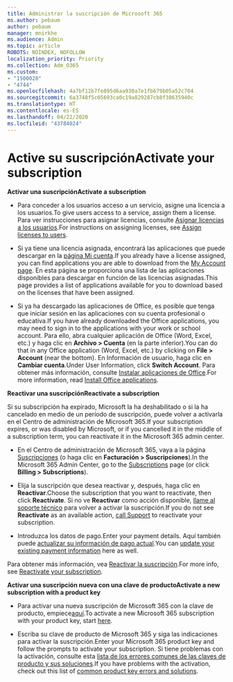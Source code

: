 ```yaml
---
title: Administrar la suscripción de Microsoft 365
ms.author: pebaum
author: pebaum
manager: mnirkhe
ms.audience: Admin
ms.topic: article
ROBOTS: NOINDEX, NOFOLLOW
localization_priority: Priority
ms.collection: Adm_O365
ms.custom:
- "1500028"
- "4744"
ms.openlocfilehash: 4a7bf12b7fe895d6aa930a7e1fb679b05a52c704
ms.sourcegitcommit: 6a3748f5c05693ca0c19a829287cb8f30635940c
ms.translationtype: HT
ms.contentlocale: es-ES
ms.lasthandoff: 04/22/2020
ms.locfileid: "43784024"
---
```

# <a name="activate-your-subscription"></a><span data-ttu-id="3b2b4-102">Active su suscripción</span><span class="sxs-lookup"><span data-stu-id="3b2b4-102">Activate your subscription</span></span>

<span data-ttu-id="3b2b4-103">**Activar una suscripción**</span><span class="sxs-lookup"><span data-stu-id="3b2b4-103">**Activate a subscription**</span></span>

- <span data-ttu-id="3b2b4-104">Para conceder a los usuarios acceso a un servicio, asigne una licencia a los usuarios.</span><span class="sxs-lookup"><span data-stu-id="3b2b4-104">To give users access to a service, assign them a license.</span></span> <span data-ttu-id="3b2b4-105">Para ver instrucciones para asignar licencias, consulte [Asignar licencias a los usuarios](https://docs.microsoft.com/microsoft-365/admin/manage/assign-licenses-to-users?view=o365-worldwide).</span><span class="sxs-lookup"><span data-stu-id="3b2b4-105">For instructions on assigning licenses, see [Assign licenses to users](https://docs.microsoft.com/microsoft-365/admin/manage/assign-licenses-to-users?view=o365-worldwide).</span></span>

- <span data-ttu-id="3b2b4-106">Si ya tiene una licencia asignada, encontrará las aplicaciones que puede descargar en la [página Mi cuenta](https://portal.office.com/account/#installs).</span><span class="sxs-lookup"><span data-stu-id="3b2b4-106">If you already have a license assigned, you can find applications you are able to download from the [My Account page](https://portal.office.com/account/#installs).</span></span> <span data-ttu-id="3b2b4-107">En esta página se proporciona una lista de las aplicaciones disponibles para descargar en función de las licencias asignadas.</span><span class="sxs-lookup"><span data-stu-id="3b2b4-107">This page provides a list of applications available for you to download based on the licenses that have been assigned.</span></span>

- <span data-ttu-id="3b2b4-108">Si ya ha descargado las aplicaciones de Office, es posible que tenga que iniciar sesión en las aplicaciones con su cuenta profesional o educativa.</span><span class="sxs-lookup"><span data-stu-id="3b2b4-108">If you have already downloaded the Office applications, you may need to sign in to the applications with your work or school account.</span></span> <span data-ttu-id="3b2b4-109">Para ello, abra cualquier aplicación de Office (Word, Excel, etc.) y haga clic en **Archivo > Cuenta** (en la parte inferior).</span><span class="sxs-lookup"><span data-stu-id="3b2b4-109">You can do that in any Office application (Word, Excel, etc.) by clicking on **File > Account** (near the bottom).</span></span> <span data-ttu-id="3b2b4-110">En Información de usuario, haga clic en **Cambiar cuenta**.</span><span class="sxs-lookup"><span data-stu-id="3b2b4-110">Under User Information, click **Switch Account**.</span></span> <span data-ttu-id="3b2b4-111">Para obtener más información, consulte [Instalar aplicaciones de Office](https://docs.microsoft.com/microsoft-365/admin/setup/install-applications).</span><span class="sxs-lookup"><span data-stu-id="3b2b4-111">For more information, read [Install Office applications](https://docs.microsoft.com/microsoft-365/admin/setup/install-applications).</span></span>

<span data-ttu-id="3b2b4-112">**Reactivar una suscripción**</span><span class="sxs-lookup"><span data-stu-id="3b2b4-112">**Reactivate a subscription**</span></span>

<span data-ttu-id="3b2b4-113">Si su subscripción ha expirado, Microsoft la ha deshabilitado o si la ha cancelado en medio de un período de suscripción, puede volver a activarla en el Centro de administración de Microsoft 365.</span><span class="sxs-lookup"><span data-stu-id="3b2b4-113">If your subscription expires, or was disabled by Microsoft, or if you cancelled it in the middle of a subscription term, you can reactivate it in the Microsoft 365 admin center.</span></span>

- <span data-ttu-id="3b2b4-114">En el Centro de administración de Microsoft 365, vaya a la página [Suscripciones](https://go.microsoft.com/fwlink/p/?linkid=842054) (o haga clic en **Facturación > Suscripciones**).</span><span class="sxs-lookup"><span data-stu-id="3b2b4-114">In the Microsoft 365 Admin Center, go to the [Subscriptions](https://go.microsoft.com/fwlink/p/?linkid=842054) page (or click **Billing > Subscriptions**).</span></span>

- <span data-ttu-id="3b2b4-115">Elija la suscripción que desea reactivar y, después, haga clic en **Reactivar**.</span><span class="sxs-lookup"><span data-stu-id="3b2b4-115">Choose the subscription that you want to reactivate, then click **Reactivate**.</span></span> <span data-ttu-id="3b2b4-116">Si no ve **Reactivar** como acción disponible, [llame al soporte técnico](https://support.office.com/article/call-support-32a17ca7-6fa0-4870-8a8d-e25ba4ccfd4b) para volver a activar la suscripción.</span><span class="sxs-lookup"><span data-stu-id="3b2b4-116">If you do not see **Reactivate** as an available action, [call Support](https://support.office.com/article/call-support-32a17ca7-6fa0-4870-8a8d-e25ba4ccfd4b) to reactivate your subscription.</span></span>

- <span data-ttu-id="3b2b4-117">Introduzca los datos de pago.</span><span class="sxs-lookup"><span data-stu-id="3b2b4-117">Enter your payment details.</span></span> <span data-ttu-id="3b2b4-118">Aquí también puede [actualizar su información de pago actual](https://docs.microsoft.com/microsoft-365/commerce/billing-and-payments/add-update-or-remove-credit-card-or-bank-account?view=o365-worldwide).</span><span class="sxs-lookup"><span data-stu-id="3b2b4-118">You can [update your existing payment information](https://docs.microsoft.com/microsoft-365/commerce/billing-and-payments/add-update-or-remove-credit-card-or-bank-account?view=o365-worldwide) here as well.</span></span>

<span data-ttu-id="3b2b4-119">Para obtener más información, vea [Reactivar la suscripción](https://docs.microsoft.com/office365/admin/subscriptions-and-billing/reactivate-your-subscription).</span><span class="sxs-lookup"><span data-stu-id="3b2b4-119">For more info, see [Reactivate your subscription](https://docs.microsoft.com/office365/admin/subscriptions-and-billing/reactivate-your-subscription).</span></span>

<span data-ttu-id="3b2b4-120">**Activar una suscripción nueva con una clave de producto**</span><span class="sxs-lookup"><span data-stu-id="3b2b4-120">**Activate a new subscription with a product key**</span></span>

- <span data-ttu-id="3b2b4-121">Para activar una nueva suscripción de Microsoft 365 con la clave de producto, empiece[aquí](https://support.office.com/article/where-to-enter-your-office-product-key-0a82e5ae-739e-4b92-a6f4-2ec780c185db).</span><span class="sxs-lookup"><span data-stu-id="3b2b4-121">To activate a new Microsoft 365 subscription with your product key, start [here](https://support.office.com/article/where-to-enter-your-office-product-key-0a82e5ae-739e-4b92-a6f4-2ec780c185db).</span></span>

- <span data-ttu-id="3b2b4-122">Escriba su clave de producto de Microsoft 365 y siga las indicaciones para activar la suscripción.</span><span class="sxs-lookup"><span data-stu-id="3b2b4-122">Enter your Microsoft 365 product key and follow the prompts to activate your subscription.</span></span> <span data-ttu-id="3b2b4-123">Si tiene problemas con la activación, consulte esta [lista de los errores comunes de las claves de producto y sus soluciones](https://docs.microsoft.com/microsoft-365/commerce/product-key-errors-and-solutions).</span><span class="sxs-lookup"><span data-stu-id="3b2b4-123">If you have problems with the activation, check out this list of [common product key errors and solutions](https://docs.microsoft.com/microsoft-365/commerce/product-key-errors-and-solutions).</span></span>
